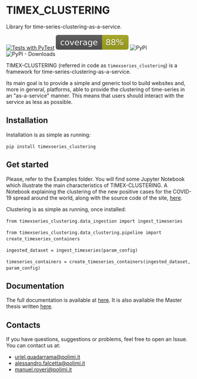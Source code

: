 # TIMEX_CLUSTERING
Library for time-series-clustering-as-a-service.

[![Tests with PyTest](https://github.com/AlexMV12/TIMEX/actions/workflows/run_tests.yml/badge.svg)](https://github.com/AlexMV12/TIMEX/actions/workflows/run_tests.yml)
![Coverage](badges/coverage.svg)
![PyPI](https://img.shields.io/pypi/v/timexseries_clustering)
![PyPI - Downloads](https://img.shields.io/pypi/dm/timexseries)

TIMEX-CLUSTERING (referred in code as `timexseries_clustering`) is a framework for time-series-clustering-as-a-service.

Its main goal is to provide a simple and generic tool to build websites and, more in general,
platforms, able to provide the clustering of time-series in an "as-a-service" manner. This means that users should interact with the service as less as possible.


## Installation
Installation is as simple as running:

`pip install timexseries_clustering`

## Get started
Please, refer to the Examples folder. You will find some Jupyter Notebook which illustrate
the main characteristics of TIMEX-CLUSTERING. A Notebook explaining the clustering of the new positive cases for the COVID-19 spread around the world, along with the source code of the site, [here](https://github.com/uGR17/TIMEX_CLUSTERING/blob/ff89d8b55826436ea74ba142e4129f57b3b7d786/examples/COVID_Clustering.ipynb).

Clustering is as simple as running, once installed:

`from timexseries_clustering.data_ingestion import ingest_timeseries`

`from timexseries_clustering.data_clustering.pipeline import create_timeseries_containers`

`ingested_dataset = ingest_timeseries(param_config)`

`timeseries_containers = create_timeseries_containers(ingested_dataset, param_config)`

## Documentation
The full documentation is available at [here](https://ugr17.github.io/TIMEX_CLUSTERING/timexseries_clustering/index.html).
It is also available the Master thesis written [here](https://github.com/uGR17/TIMEX_CLUSTERING/blob/main/docs/Thesis-TIMEX-CLUSTERING.pdf).

## Contacts
If you have questions, suggestions or problems, feel free to open an Issue.
You can contact us at:

- uriel.guadarrama@polimi.it
- alessandro.falcetta@polimi.it
- manuel.roveri@polimi.it
